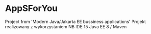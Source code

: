 # AppSForYou
Project from 'Modern Java/Jakarta EE bussiness applications'
Projekt realizowany z wykorzystaniem NB IDE 15
Java EE 8 / Maven 
